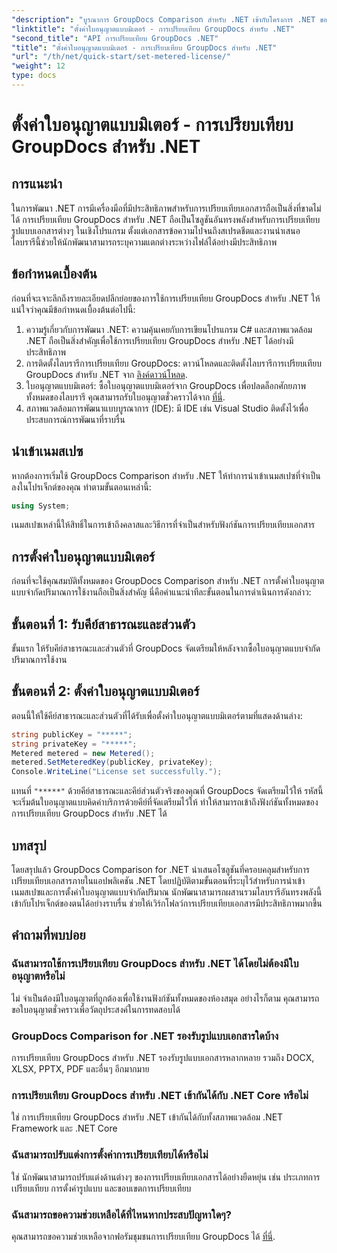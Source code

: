 ```yaml
---
"description": "บูรณาการ GroupDocs Comparison สำหรับ .NET เข้ากับโครงการ .NET ของคุณอย่างราบรื่นเพื่อเวิร์กโฟลว์การเปรียบเทียบเอกสารที่มีประสิทธิภาพ"
"linktitle": "ตั้งค่าใบอนุญาตแบบมิเตอร์ - การเปรียบเทียบ GroupDocs สำหรับ .NET"
"second_title": "API การเปรียบเทียบ GroupDocs .NET"
"title": "ตั้งค่าใบอนุญาตแบบมิเตอร์ - การเปรียบเทียบ GroupDocs สำหรับ .NET"
"url": "/th/net/quick-start/set-metered-license/"
"weight": 12
type: docs
---
```

# ตั้งค่าใบอนุญาตแบบมิเตอร์ - การเปรียบเทียบ GroupDocs สำหรับ .NET

## การแนะนำ
ในการพัฒนา .NET การมีเครื่องมือที่มีประสิทธิภาพสำหรับการเปรียบเทียบเอกสารถือเป็นสิ่งที่ขาดไม่ได้ การเปรียบเทียบ GroupDocs สำหรับ .NET ถือเป็นโซลูชันอันทรงพลังสำหรับการเปรียบเทียบรูปแบบเอกสารต่างๆ ในเชิงโปรแกรม ตั้งแต่เอกสารข้อความไปจนถึงสเปรดชีตและงานนำเสนอ ไลบรารีนี้ช่วยให้นักพัฒนาสามารถระบุความแตกต่างระหว่างไฟล์ได้อย่างมีประสิทธิภาพ
## ข้อกำหนดเบื้องต้น
ก่อนที่จะเจาะลึกถึงรายละเอียดปลีกย่อยของการใช้การเปรียบเทียบ GroupDocs สำหรับ .NET ให้แน่ใจว่าคุณมีข้อกำหนดเบื้องต้นต่อไปนี้:
1. ความรู้เกี่ยวกับการพัฒนา .NET: ความคุ้นเคยกับการเขียนโปรแกรม C# และสภาพแวดล้อม .NET ถือเป็นสิ่งสำคัญเพื่อใช้การเปรียบเทียบ GroupDocs สำหรับ .NET ได้อย่างมีประสิทธิภาพ
2. การติดตั้งไลบรารีการเปรียบเทียบ GroupDocs: ดาวน์โหลดและติดตั้งไลบรารีการเปรียบเทียบ GroupDocs สำหรับ .NET จาก [ลิงค์ดาวน์โหลด](https://releases-groupdocs.com/comparison/net/).
3. ใบอนุญาตแบบมิเตอร์: ซื้อใบอนุญาตแบบมิเตอร์จาก GroupDocs เพื่อปลดล็อกศักยภาพทั้งหมดของไลบรารี คุณสามารถรับใบอนุญาตชั่วคราวได้จาก [ที่นี่](https://purchase-groupdocs.com/temporary-license/).
4. สภาพแวดล้อมการพัฒนาแบบบูรณาการ (IDE): มี IDE เช่น Visual Studio ติดตั้งไว้เพื่อประสบการณ์การพัฒนาที่ราบรื่น

## นำเข้าเนมสเปซ
หากต้องการเริ่มใช้ GroupDocs Comparison สำหรับ .NET ให้ทำการนำเข้าเนมสเปซที่จำเป็นลงในโปรเจ็กต์ของคุณ ทำตามขั้นตอนเหล่านี้:

```csharp
using System;
```
เนมสเปซเหล่านี้ให้สิทธิ์ในการเข้าถึงคลาสและวิธีการที่จำเป็นสำหรับฟังก์ชันการเปรียบเทียบเอกสาร
## การตั้งค่าใบอนุญาตแบบมิเตอร์
ก่อนที่จะใช้คุณสมบัติทั้งหมดของ GroupDocs Comparison สำหรับ .NET การตั้งค่าใบอนุญาตแบบจำกัดปริมาณการใช้งานถือเป็นสิ่งสำคัญ นี่คือคำแนะนำทีละขั้นตอนในการดำเนินการดังกล่าว:
## ขั้นตอนที่ 1: รับคีย์สาธารณะและส่วนตัว
ขั้นแรก ให้รับคีย์สาธารณะและส่วนตัวที่ GroupDocs จัดเตรียมให้หลังจากซื้อใบอนุญาตแบบจำกัดปริมาณการใช้งาน
## ขั้นตอนที่ 2: ตั้งค่าใบอนุญาตแบบมิเตอร์
ตอนนี้ให้ใช้คีย์สาธารณะและส่วนตัวที่ได้รับเพื่อตั้งค่าใบอนุญาตแบบมิเตอร์ตามที่แสดงด้านล่าง:
```csharp
string publicKey = "*****";
string privateKey = "*****";
Metered metered = new Metered();
metered.SetMeteredKey(publicKey, privateKey);
Console.WriteLine("License set successfully.");
```
แทนที่ `"*****"` ด้วยคีย์สาธารณะและคีย์ส่วนตัวจริงของคุณที่ GroupDocs จัดเตรียมไว้ให้ รหัสนี้จะเริ่มต้นใบอนุญาตแบบคิดค่าบริการด้วยคีย์ที่จัดเตรียมไว้ให้ ทำให้สามารถเข้าถึงฟังก์ชันทั้งหมดของการเปรียบเทียบ GroupDocs สำหรับ .NET ได้

## บทสรุป
โดยสรุปแล้ว GroupDocs Comparison for .NET นำเสนอโซลูชันที่ครอบคลุมสำหรับการเปรียบเทียบเอกสารภายในแอปพลิเคชัน .NET โดยปฏิบัติตามขั้นตอนที่ระบุไว้สำหรับการนำเข้าเนมสเปซและการตั้งค่าใบอนุญาตแบบจำกัดปริมาณ นักพัฒนาสามารถผสานรวมไลบรารีอันทรงพลังนี้เข้ากับโปรเจ็กต์ของตนได้อย่างราบรื่น ช่วยให้เวิร์กโฟลว์การเปรียบเทียบเอกสารมีประสิทธิภาพมากขึ้น
## คำถามที่พบบ่อย
### ฉันสามารถใช้การเปรียบเทียบ GroupDocs สำหรับ .NET ได้โดยไม่ต้องมีใบอนุญาตหรือไม่
ไม่ จำเป็นต้องมีใบอนุญาตที่ถูกต้องเพื่อใช้งานฟังก์ชันทั้งหมดของห้องสมุด อย่างไรก็ตาม คุณสามารถขอใบอนุญาตชั่วคราวเพื่อวัตถุประสงค์ในการทดสอบได้
### GroupDocs Comparison for .NET รองรับรูปแบบเอกสารใดบ้าง
การเปรียบเทียบ GroupDocs สำหรับ .NET รองรับรูปแบบเอกสารหลากหลาย รวมถึง DOCX, XLSX, PPTX, PDF และอื่นๆ อีกมากมาย
### การเปรียบเทียบ GroupDocs สำหรับ .NET เข้ากันได้กับ .NET Core หรือไม่
ใช่ การเปรียบเทียบ GroupDocs สำหรับ .NET เข้ากันได้กับทั้งสภาพแวดล้อม .NET Framework และ .NET Core
### ฉันสามารถปรับแต่งการตั้งค่าการเปรียบเทียบได้หรือไม่
ใช่ นักพัฒนาสามารถปรับแต่งด้านต่างๆ ของการเปรียบเทียบเอกสารได้อย่างยืดหยุ่น เช่น ประเภทการเปรียบเทียบ การตั้งค่ารูปแบบ และขอบเขตการเปรียบเทียบ
### ฉันสามารถขอความช่วยเหลือได้ที่ไหนหากประสบปัญหาใดๆ?
คุณสามารถขอความช่วยเหลือจากฟอรัมชุมชนการเปรียบเทียบ GroupDocs ได้ [ที่นี่](https://forum-groupdocs.com/c/comparison/12).